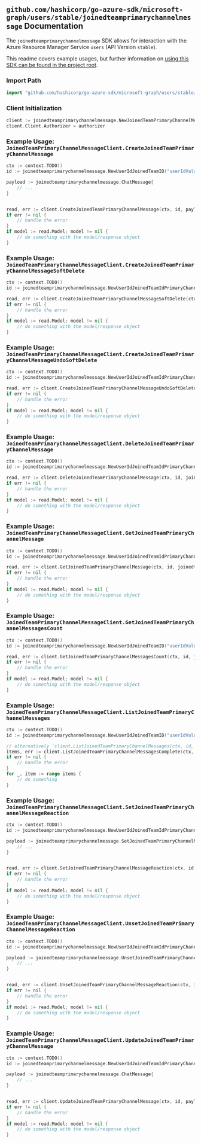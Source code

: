 
## `github.com/hashicorp/go-azure-sdk/microsoft-graph/users/stable/joinedteamprimarychannelmessage` Documentation

The `joinedteamprimarychannelmessage` SDK allows for interaction with the Azure Resource Manager Service `users` (API Version `stable`).

This readme covers example usages, but further information on [using this SDK can be found in the project root](https://github.com/hashicorp/go-azure-sdk/tree/main/docs).

### Import Path

```go
import "github.com/hashicorp/go-azure-sdk/microsoft-graph/users/stable/joinedteamprimarychannelmessage"
```


### Client Initialization

```go
client := joinedteamprimarychannelmessage.NewJoinedTeamPrimaryChannelMessageClientWithBaseURI("https://management.azure.com")
client.Client.Authorizer = authorizer
```


### Example Usage: `JoinedTeamPrimaryChannelMessageClient.CreateJoinedTeamPrimaryChannelMessage`

```go
ctx := context.TODO()
id := joinedteamprimarychannelmessage.NewUserIdJoinedTeamID("userIdValue", "teamIdValue")

payload := joinedteamprimarychannelmessage.ChatMessage{
	// ...
}


read, err := client.CreateJoinedTeamPrimaryChannelMessage(ctx, id, payload)
if err != nil {
	// handle the error
}
if model := read.Model; model != nil {
	// do something with the model/response object
}
```


### Example Usage: `JoinedTeamPrimaryChannelMessageClient.CreateJoinedTeamPrimaryChannelMessageSoftDelete`

```go
ctx := context.TODO()
id := joinedteamprimarychannelmessage.NewUserIdJoinedTeamIdPrimaryChannelMessageID("userIdValue", "teamIdValue", "chatMessageIdValue")

read, err := client.CreateJoinedTeamPrimaryChannelMessageSoftDelete(ctx, id)
if err != nil {
	// handle the error
}
if model := read.Model; model != nil {
	// do something with the model/response object
}
```


### Example Usage: `JoinedTeamPrimaryChannelMessageClient.CreateJoinedTeamPrimaryChannelMessageUndoSoftDelete`

```go
ctx := context.TODO()
id := joinedteamprimarychannelmessage.NewUserIdJoinedTeamIdPrimaryChannelMessageID("userIdValue", "teamIdValue", "chatMessageIdValue")

read, err := client.CreateJoinedTeamPrimaryChannelMessageUndoSoftDelete(ctx, id)
if err != nil {
	// handle the error
}
if model := read.Model; model != nil {
	// do something with the model/response object
}
```


### Example Usage: `JoinedTeamPrimaryChannelMessageClient.DeleteJoinedTeamPrimaryChannelMessage`

```go
ctx := context.TODO()
id := joinedteamprimarychannelmessage.NewUserIdJoinedTeamIdPrimaryChannelMessageID("userIdValue", "teamIdValue", "chatMessageIdValue")

read, err := client.DeleteJoinedTeamPrimaryChannelMessage(ctx, id, joinedteamprimarychannelmessage.DefaultDeleteJoinedTeamPrimaryChannelMessageOperationOptions())
if err != nil {
	// handle the error
}
if model := read.Model; model != nil {
	// do something with the model/response object
}
```


### Example Usage: `JoinedTeamPrimaryChannelMessageClient.GetJoinedTeamPrimaryChannelMessage`

```go
ctx := context.TODO()
id := joinedteamprimarychannelmessage.NewUserIdJoinedTeamIdPrimaryChannelMessageID("userIdValue", "teamIdValue", "chatMessageIdValue")

read, err := client.GetJoinedTeamPrimaryChannelMessage(ctx, id, joinedteamprimarychannelmessage.DefaultGetJoinedTeamPrimaryChannelMessageOperationOptions())
if err != nil {
	// handle the error
}
if model := read.Model; model != nil {
	// do something with the model/response object
}
```


### Example Usage: `JoinedTeamPrimaryChannelMessageClient.GetJoinedTeamPrimaryChannelMessagesCount`

```go
ctx := context.TODO()
id := joinedteamprimarychannelmessage.NewUserIdJoinedTeamID("userIdValue", "teamIdValue")

read, err := client.GetJoinedTeamPrimaryChannelMessagesCount(ctx, id, joinedteamprimarychannelmessage.DefaultGetJoinedTeamPrimaryChannelMessagesCountOperationOptions())
if err != nil {
	// handle the error
}
if model := read.Model; model != nil {
	// do something with the model/response object
}
```


### Example Usage: `JoinedTeamPrimaryChannelMessageClient.ListJoinedTeamPrimaryChannelMessages`

```go
ctx := context.TODO()
id := joinedteamprimarychannelmessage.NewUserIdJoinedTeamID("userIdValue", "teamIdValue")

// alternatively `client.ListJoinedTeamPrimaryChannelMessages(ctx, id, joinedteamprimarychannelmessage.DefaultListJoinedTeamPrimaryChannelMessagesOperationOptions())` can be used to do batched pagination
items, err := client.ListJoinedTeamPrimaryChannelMessagesComplete(ctx, id, joinedteamprimarychannelmessage.DefaultListJoinedTeamPrimaryChannelMessagesOperationOptions())
if err != nil {
	// handle the error
}
for _, item := range items {
	// do something
}
```


### Example Usage: `JoinedTeamPrimaryChannelMessageClient.SetJoinedTeamPrimaryChannelMessageReaction`

```go
ctx := context.TODO()
id := joinedteamprimarychannelmessage.NewUserIdJoinedTeamIdPrimaryChannelMessageID("userIdValue", "teamIdValue", "chatMessageIdValue")

payload := joinedteamprimarychannelmessage.SetJoinedTeamPrimaryChannelMessageReactionRequest{
	// ...
}


read, err := client.SetJoinedTeamPrimaryChannelMessageReaction(ctx, id, payload)
if err != nil {
	// handle the error
}
if model := read.Model; model != nil {
	// do something with the model/response object
}
```


### Example Usage: `JoinedTeamPrimaryChannelMessageClient.UnsetJoinedTeamPrimaryChannelMessageReaction`

```go
ctx := context.TODO()
id := joinedteamprimarychannelmessage.NewUserIdJoinedTeamIdPrimaryChannelMessageID("userIdValue", "teamIdValue", "chatMessageIdValue")

payload := joinedteamprimarychannelmessage.UnsetJoinedTeamPrimaryChannelMessageReactionRequest{
	// ...
}


read, err := client.UnsetJoinedTeamPrimaryChannelMessageReaction(ctx, id, payload)
if err != nil {
	// handle the error
}
if model := read.Model; model != nil {
	// do something with the model/response object
}
```


### Example Usage: `JoinedTeamPrimaryChannelMessageClient.UpdateJoinedTeamPrimaryChannelMessage`

```go
ctx := context.TODO()
id := joinedteamprimarychannelmessage.NewUserIdJoinedTeamIdPrimaryChannelMessageID("userIdValue", "teamIdValue", "chatMessageIdValue")

payload := joinedteamprimarychannelmessage.ChatMessage{
	// ...
}


read, err := client.UpdateJoinedTeamPrimaryChannelMessage(ctx, id, payload)
if err != nil {
	// handle the error
}
if model := read.Model; model != nil {
	// do something with the model/response object
}
```
